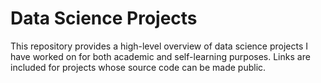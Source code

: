 # Data Science Projects
This repository provides a high-level overview of data science projects I have worked on for both academic and self-learning purposes. Links are included for projects whose source code can be made public.
